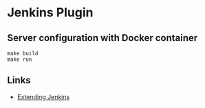 # Jenkins Plugin

## Server configuration with Docker container

    make build
    make run

## Links

* [Extending Jenkins](https://wiki.jenkins-ci.org/display/JENKINS/Extend+Jenkins)

